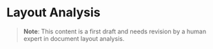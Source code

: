 # Layout Analysis

> **Note**: This content is a first draft and needs revision by a human expert in document layout analysis.
